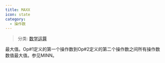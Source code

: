 ```yaml
---
title: MAXX
icon: state
category:
  - 操作数
---
```


> 分类: [数学运算](/hb/operands/136/899/  "Zemax 操作数 数学运算")

最大值。Op#1定义的第一个操作数到Op#2定义的第二个操作数之间所有操作数数值最大值。参见MINN。